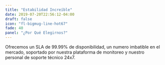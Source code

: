 ```yaml
---
title: "Estabilidad Increíble"
date: 2019-07-20T22:56:12-04:00
draft: false
icon: "fl-bigmug-line-hot67"
fade: 40
panel: "¿Por Qué Elegirnos?"
---
```

Ofrecemos un SLA de 99.99% de disponibilidad, un numero imbatible en el mercado, soportado por nuestra plataforma de monitoreo y nuestro personal de soporte técnico 24x7.